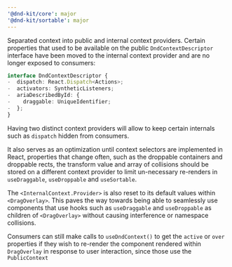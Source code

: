 ```yaml
---
'@dnd-kit/core': major
'@dnd-kit/sortable': major
---
```


Separated context into public and internal context providers. Certain properties that used to be available on the public `DndContextDescriptor` interface have been moved to the internal context provider and are no longer exposed to consumers:

```ts
interface DndContextDescriptor {
-  dispatch: React.Dispatch<Actions>;
-  activators: SyntheticListeners;
-  ariaDescribedById: {
-    draggable: UniqueIdentifier;
-  };
}
```

Having two distinct context providers will allow to keep certain internals such as `dispatch` hidden from consumers.

It also serves as an optimization until context selectors are implemented in React, properties that change often, such as the droppable containers and droppable rects, the transform value and array of collisions should be stored on a different context provider to limit un-necessary re-renders in `useDraggable`, `useDroppable` and `useSortable`.

The `<InternalContext.Provider>` is also reset to its default values within `<DragOverlay>`. This paves the way towards being able to seamlessly use components that use hooks such as `useDraggable` and `useDroppable` as children of `<DragOverlay>` without causing interference or namespace collisions.

Consumers can still make calls to `useDndContext()` to get the `active` or `over` properties if they wish to re-render the component rendered within `DragOverlay` in response to user interaction, since those use the `PublicContext`
